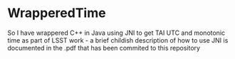 # WrapperedTime
So I have wrappered C++ in Java using JNI to get TAI UTC and monotonic time as part of LSST work - a brief childish description of how to use JNI is documented in the .pdf that has been commited to this repository 
